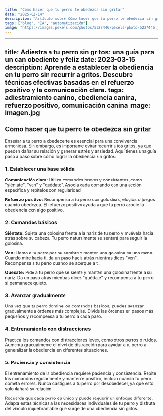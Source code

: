 ```yaml
---
title: "Cómo hacer que tu perro te obedezca sin gritar"
date: "2025-02-14"
description: "Artículo sobre Cómo hacer que tu perro te obedezca sin gritar"
tags: ["blog", "IA", "automatización"]
image: "https://images.pexels.com/photos/5227446/pexels-photo-5227446.jpeg?auto=compress&cs=tinysrgb&h=350"
---
```


---
title: Adiestra a tu perro sin gritos: una guía para un can obediente y feliz
date: 2023-03-15
description: Aprende a establecer la obediencia en tu perro sin recurrir a gritos. Descubre técnicas efectivas basadas en el refuerzo positivo y la comunicación clara.
tags: adiestramiento canino, obediencia canina, refuerzo positivo, comunicación canina
image: imagen.jpg
---

## Cómo hacer que tu perro te obedezca sin gritar

Enseñar a tu perro a obedecerte es esencial para una convivencia armoniosa. Sin embargo, es importante evitar recurrir a los gritos, ya que pueden dañar su relación y generar estrés y ansiedad. Aquí tienes una guía paso a paso sobre cómo lograr la obediencia sin gritos:

### 1. Establecer una base sólida

**Comunicación clara:** Utiliza comandos breves y consistentes, como "siéntate", "ven" y "quédate". Asocia cada comando con una acción específica y repítelos con regularidad.

**Refuerzo positivo:** Recompensa a tu perro con golosinas, elogios o juegos cuando obedezca. El refuerzo positivo ayuda a que tu perro asocie la obediencia con algo positivo.

### 2. Comandos básicos

**Siéntate:** Sujeta una golosina frente a la nariz de tu perro y muévela hacia atrás sobre su cabeza. Tu perro naturalmente se sentará para seguir la golosina.

**Ven:** Llama a tu perro por su nombre y manten una golosina en una mano. Cuando mire hacia ti, da un paso hacia atrás mientras dices "ven". Recompensa a tu perro cuando se acerque a ti.

**Quédate:** Pide a tu perro que se siente y mantén una golosina frente a su nariz. Da un paso atrás mientras dices "quédate" y recompensa a tu perro si permanece quieto.

### 3. Avanzar gradualmente

Una vez que tu perro domine los comandos básicos, puedes avanzar gradualmente a órdenes más complejas. Divide las órdenes en pasos más pequeños y recompensa a tu perro a cada paso.

### 4. Entrenamiento con distracciones

Practica los comandos con distracciones leves, como otros perros o ruidos. Aumenta gradualmente el nivel de distracción para ayudar a tu perro a generalizar la obediencia en diferentes situaciones.

### 5. Paciencia y consistencia

El entrenamiento de la obediencia requiere paciencia y consistencia. Repite los comandos regularmente y mantente positivo, incluso cuando tu perro cometa errores. Nunca castigues a tu perro por desobedecer, ya que esto solo dañará su relación.

Recuerda que cada perro es único y puede requerir un enfoque diferente. Adapta estas técnicas a las necesidades individuales de tu perro y disfruta del vínculo inquebrantable que surge de una obediencia sin gritos.
